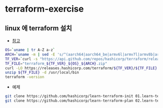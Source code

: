 # terraform-exercise

## linux 에 terraform 설치

- [참고](https://developer.hashicorp.com/terraform/tutorials/docker-get-started/install-cli)

```sh
OS=`uname | tr A-Z a-z`
ARCH=`uname -m | sed -E 's/^(aarch64|aarch64_be|armv6l|armv7l|armv8b|armv8l)$$/arm64/g' | sed -E 's/^x86_64$$/amd64/g'`
TF_VER=`curl -s "https://api.github.com/repos/hashicorp/terraform/releases/latest" | grep '"tag_name":' | sed -E 's/.*"v([^"]+)".*/\1/'`
TF_FILE="terraform_${TF_VER}_${OS}_${ARCH}.zip"
curl -LO https://releases.hashicorp.com/terraform/${TF_VER}/${TF_FILE}
unzip ${TF_FILE} -d /usr/local/bin
terraform -version
```

- 예제

```sh
git clone https://github.com/hashicorp/learn-terraform-init 01.learn-terraform-init
git clone https://github.com/hashicorp/learn-terraform-plan 02.learn-terraform-plan
```
